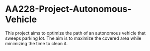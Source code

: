 # AA228-Project-Autonomous-Vehicle
This project aims to optimize the path of an autonomous vehicle that sweeps parking lot. The aim is to maximize the covered area while minimizing the time to clean it.
